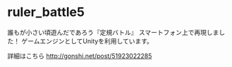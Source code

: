 ruler_battle5
=============
誰もが小さい頃遊んだであろう『定規バトル』
スマートフォン上で再現しました！
ゲームエンジンとしてUnityを利用しています。

詳細はこちら http://gonshi.net/post/51923022285
